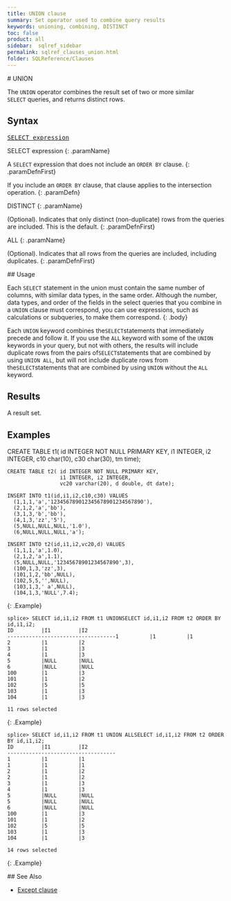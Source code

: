 ```yaml
---
title: UNION clause
summary: Set operator used to combine query results
keywords: unioning, combining, DISTINCT
toc: false
product: all
sidebar:  sqlref_sidebar
permalink: sqlref_clauses_union.html
folder: SQLReference/Clauses
---
```

<section>
<div class="TopicContent" data-swiftype-index="true" markdown="1">
# UNION

The `UNION` operator combines the result set of two or more similar
` SELECT ` queries, and returns distinct rows.

## Syntax

<div class="FcnWrapperWide"><pre class="FcnSyntax">
<a href="sqlref_expressions_select.html">SELECT expression</a></pre>

</div>
<div class="paramList" markdown="1">
SELECT expression
{: .paramName}

A `SELECT` expression that does not include an `ORDER BY` clause.
{: .paramDefnFirst}

If you include an `ORDER BY` clause, that clause applies to the
intersection operation.
{: .paramDefn}

DISTINCT
{: .paramName}

(Optional). Indicates that only distinct (non-duplicate) rows from the
queries are included. This is the default.
{: .paramDefnFirst}

ALL
{: .paramName}

(Optional). Indicates that all rows from the queries are included,
including duplicates.
{: .paramDefnFirst}

</div>
## Usage

Each `SELECT` statement in the union must contain the same number of
columns, with similar data types, in the same order. Although the
number, data types, and order of the fields in the select queries that
you combine in a `UNION` clause must correspond, you can use
expressions, such as calculations or subqueries, to make them
correspond.
{: .body}

Each `UNION` keyword combines the` SELECT `statements that immediately
precede and follow it. If you use the `ALL` keyword with some of the
`UNION` keywords in your query, but not with others, the results will
include duplicate rows from the pairs of` SELECT `statements that are
combined by using `UNION ALL`, but will not include duplicate rows from
the` SELECT `statements that are combined by using `UNION` without the
`ALL` keyword.

## Results

A result set.

## Examples

<div class="preWrapper" markdown="1">
    CREATE TABLE t1( id INTEGER NOT NULL PRIMARY KEY,
                     i1 INTEGER, i2 INTEGER,
                     c10 char(10), c30 char(30), tm time);

    CREATE TABLE t2( id INTEGER NOT NULL PRIMARY KEY,
                     i1 INTEGER, i2 INTEGER,
                     vc20 varchar(20), d double, dt date);

    INSERT INTO t1(id,i1,i2,c10,c30) VALUES
      (1,1,1,'a','123456789012345678901234567890'),
      (2,1,2,'a','bb'),
      (3,1,3,'b','bb'),
      (4,1,3,'zz','5'),
      (5,NULL,NULL,NULL,'1.0'),
      (6,NULL,NULL,NULL,'a');

    INSERT INTO t2(id,i1,i2,vc20,d) VALUES
      (1,1,1,'a',1.0),
      (2,1,2,'a',1.1),
      (5,NULL,NULL,'12345678901234567890',3),
      (100,1,3,'zz',3),
      (101,1,2,'bb',NULL),
      (102,5,5,'',NULL),
      (103,1,3,' a',NULL),
      (104,1,3,'NULL',7.4);
{: .Example}

    splice> SELECT id,i1,i2 FROM t1 UNIONSELECT id,i1,i2 FROM t2 ORDER BY id,i1,i2;
    ID         |I1         |I2
    -----------------------------------1          |1          |1
    2          |1          |2
    3          |1          |3
    4          |1          |3
    5          |NULL       |NULL
    6          |NULL       |NULL
    100        |1          |3
    101        |1          |2
    102        |5          |5
    103        |1          |3
    104        |1          |3

    11 rows selected
{: .Example}

    splice> SELECT id,i1,i2 FROM t1 UNION ALLSELECT id,i1,i2 FROM t2 ORDER BY id,i1,i2;
    ID         |I1         |I2
    -----------------------------------
    1          |1          |1
    1          |1          |1
    2          |1          |2
    2          |1          |2
    3          |1          |3
    4          |1          |3
    5          |NULL       |NULL
    5          |NULL       |NULL
    6          |NULL       |NULL
    100        |1          |3
    101        |1          |2
    102        |5          |5
    103        |1          |3
    104        |1          |3

    14 rows selected
{: .Example}

</div>
## See Also

* [Except clause](sqlref_clauses_except.html)

</div>
</section>
